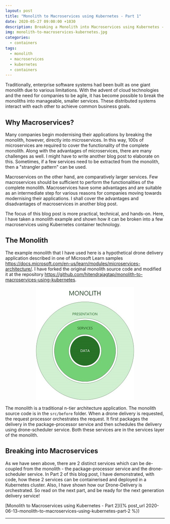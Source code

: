 ```yaml
---
layout: post
title: "Monolith to Macroservices using Kubernetes - Part 1"
date: 2020-05-27 09:00:00 +1030
description: Breaking a Monolith into Macroservices using Kubernetes - Part 1.
img: monolith-to-macroservices-kubernetes.jpg
categories:
  - containers
tags:
  - monolith
  - macroservices
  - kubernetes
  - containers
---
```

Traditionally, enterprise software systems had been built as one giant monolith due to various limitations. With the advent of cloud technologies and the need for companies to be agile, it has become possible to break the monoliths into manageable, smaller services. These distributed systems interact with each other to achieve common business goals.

## Why Macroservices?

Many companies begin modernising their applications by breaking the monolith, however, directly into microservices. In this way, 100s of microservices are required to cover the functionality of the complete monolith. Along with the advantages of microservices, there are many challenges as well. I might have to write another blog post to elaborate on this. Sometimes, if a few services need to be extracted from the monolith, then a "strangler pattern" can be used.

Macroservices on the other hand, are comparatively larger services. Few macroservices should be sufficient to perform the functionalities of the complete monolith. Macroservices have some advantages and are suitable as an intermediate step for various reasons for companies moving towards modernising their applications. I shall cover the advantages and disadvantages of macroservices in another blog post.

The focus of this blog post is more practical, technical, and hands-on. Here, I have taken a monolith example and shown how it can be broken into a few macroservices using Kubernetes container technology.

## The Monolith

The example monolith that I have used here is a hypothetical drone delivery application described in one of Microsoft Learn samples <https://docs.microsoft.com/en-us/learn/modules/microservices-architecture/>. I have forked the original monolith source code and modified it at the repository <https://github.com/hitendrajagtap/monolith-to-macroservices-using-kubernetes>.

<p align="center">
  <img src="/assets/img/monolith.jpg" alt="The Monolith" />
</p>

The monolith is a traditional n-tier architecture application. The monolith source code is in the `src/before` folder. When a drone delivery is requested, the request processor orchestrates the request. It first packages the delivery in the package-processor service and then schedules the delivery using drone-scheduler service. Both these services are in the services layer of the monolith.

## Breaking into Macroservices

As we have seen above, there are 2 distinct services which can be de-coupled from the monolith - the package-processor service and the drone-scheduler service. In Part 2 of this blog post, I have demonstrated, with code, how these 2 services can be containerised and deployed in a Kubernetes cluster. Also, I have shown how our Drone-Delivery is orchestrated. So read on the next part, and be ready for the next generation delivery service!

[Monolith to Macroservices using Kubernetes - Part 2]({% post_url 2020-06-13-monolith-to-macroservices-using-kubernetes-part-2 %})

---
